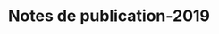 ﻿---
title: Notes de publication-2019
type: docs
weight: 20
url: /fr/net/release-notes-2019/
description: Les notes de sortie du Aspose.3D publiées en 2019.
---
